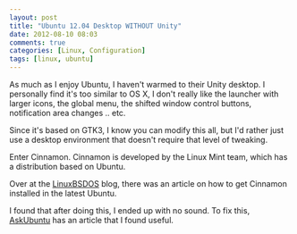 ```yaml
---
layout: post
title: "Ubuntu 12.04 Desktop WITHOUT Unity"
date: 2012-08-10 08:03
comments: true
categories: [Linux, Configuration]
tags: [linux, ubuntu]
---
```


As much as I enjoy Ubuntu, I haven't warmed to their Unity desktop. I personally find it's too similar to OS X, I don't really like the launcher with larger icons, the global menu, the shifted window control buttons, notification area changes .. etc.

Since it's based on GTK3, I know you can modify this all, but I'd rather just use a desktop environment that doesn't require that level of tweaking.

Enter Cinnamon. Cinnamon is developed by the Linux Mint team, which has a distribution based on Ubuntu.

Over at the [LinuxBSDOS](http://www.linuxbsdos.com/2012/04/26/install-the-latest-and-greatest-cinnamon-desktop-on-ubuntu-12-04/) blog, there was an article on how to get Cinnamon installed in the latest Ubuntu.

I found that after doing this, I ended up with no sound. To fix this, [AskUbuntu](http://askubuntu.com/questions/135778/no-sound-on-ubuntu-12-04/153470#153470) has an article that I found useful.